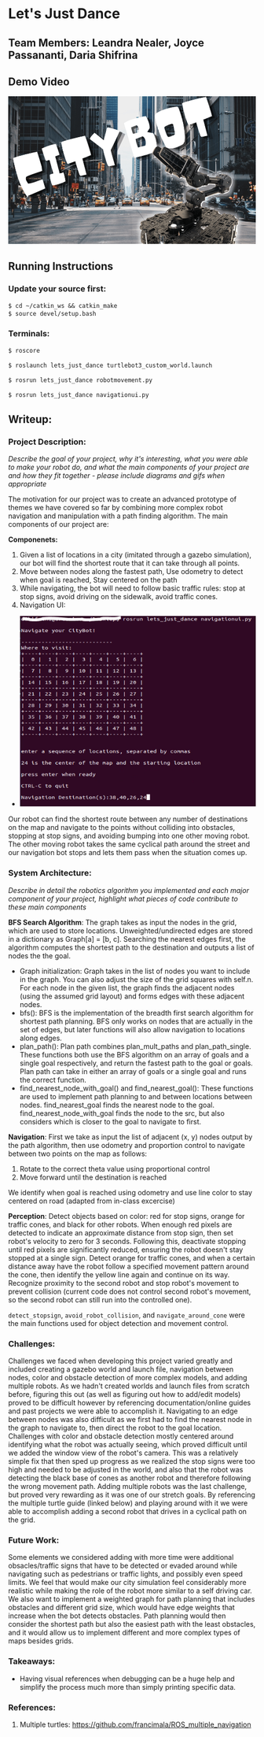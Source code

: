 # Let's Just Dance

## Team Members: Leandra Nealer, Joyce Passananti, Daria Shifrina

## Demo Video

<p align="center">
  <a href="https://youtu.be/SYro1Mo5R_E" target="_blank"><img height="300px" src="citybot-min.png" alt="City Grid"/></a>
</p>




## Running Instructions 

### Update your source first:

```
$ cd ~/catkin_ws && catkin_make
$ source devel/setup.bash  
```


### Terminals:

```
$ roscore
```

```
$ roslaunch lets_just_dance turtlebot3_custom_world.launch
```
```
$ rosrun lets_just_dance robotmovement.py
```

```
$ rosrun lets_just_dance navigationui.py
```

## Writeup:

### Project Description: 

*Describe the goal of your project, why it's interesting, what you were able to make your robot do, and what the main components of your project are and how they fit together - please include diagrams and gifs when appropriate*

The motivation for our project was to create an advanced prototype of themes we have covered so far by combining more complex robot navigation and manipulation with a path finding algorithm. The main components of our project are: 

**Componenets:**
1) Given a list of locations in a city (imitated through a gazebo simulation), our bot will find the shortest route that it can take through all points. 
2) Move between nodes along the fastest path, Use odometry to detect when goal is reached, Stay centered on the path
3) While navigating, the bot will need to follow basic traffic rules: stop at stop signs, avoid driving on the sidewalk, avoid traffic cones. 
4) Navigation UI:
- <p>
  <img src="navigationui.PNG" alt="Navigation UI"/>
</p>

Our robot can find the shortest route between any number of destinations on the map and navigate to the points without colliding into obstacles, stopping at stop signs, and avoiding bumping into one other moving robot. The other moving robot takes the same cyclical path around the street and our navigation bot stops and lets them pass when the situation comes up. 


### System Architecture: 

*Describe in detail the robotics algorithm you implemented and each major component of your project, highlight what pieces of code contribute to these main components*

**BFS Search Algorithm**: The graph takes as input the nodes in the grid, which are used to store locations. Unweighted/undirected edges are stored in a dictionary as Graph[a] = [b, c]. Searching the nearest edges first, the algorithm computes the shortest path to the destination and outputs a list of nodes the the goal.
* Graph initialization: Graph takes in the list of nodes you want to include in the graph. You can also adjust the size of the grid squares with self.n. For each node in the given list, the graph finds the adjacent nodes  (using the assumed grid layout) and forms edges with these adjacent nodes.
* bfs(): BFS is the implementation of the breadth first search algorithm for shortest path planning. BFS only works on nodes that are actually in the set of edges, but later functions will also allow navigation to locations along edges.
* plan_path(): Plan path combines plan_mult_paths and plan_path_single. These functions both use the BFS algorithm on an array of goals and a single goal respectively, and return the fastest path to the goal or goals. Plan path can take in either an array of goals or a single goal and runs the correct function.
* find_nearest_node_with_goal() and find_nearest_goal(): These functions are used to implement path planning to and between locations between nodes. find_nearest_goal finds the nearest node to the goal. find_nearest_node_with_goal finds the node to the src, but also considers which is closer to the goal to navigate to first.

**Navigation**: First we take as input the list of adjacent (x, y) nodes output by the path algorithm, then use odometry and proportion control to navigate between two points on the map as follows:
1) Rotate to the correct theta value using proportional control
2) Move forward until the destination is reached

We identify when goal is reached using odometry and use line color to stay centered on road (adapted from in-class excercise)

**Perception**: Detect objects based on color: red for stop signs, orange for traffic cones, and black for other robots. When enough red pixels are detected to indicate an approximate distance from stop sign, then set robot's velocity to zero for 3 seconds. Following this, deactivate stopping until red pixels are significantly reduced, ensuring the robot doesn't stay stopped at a single sign. Detect orange for traffic cones, and when a certain distance away have the robot follow a specified movement pattern around the cone, then identify the yellow line again and continue on its way. Recognize proximity to the second robot and stop robot's movement to prevent collision (current code does not control second robot's movement, so the second robot can still run into the controlled one).

`detect_stopsign`, `avoid_robot_collision`, and `navigate_around_cone` were the main functions used for object detection and movement control.

### Challenges:

Challenges we faced when developing this project varied greatly and included creating a gazebo world and launch file, navigation between nodes, color and obstacle detection of more complex models, and adding multiple robots. As we hadn't created worlds and launch files from scratch before, figuring this out (as well as figuring out how to add/edit models) proved to be difficult however by referencing documentation/online guides and past projects we were able to accomplish it. Navigating to an edge between nodes was also difficult as we first had to find the nearest node in the graph to navigate to, then direct the robot to the goal location. Challenges with color and obstacle detection mostly centered around identifying what the robot was actually seeing, which proved difficult until we added the window view of the robot's camera. This was a relatively simple fix that then sped up progress as we realized the stop signs were too high and needed to be adjusted in the world, and also that the robot was detecting the black base of cones as another robot and therefore following the wrong movement path. Adding multiple robots was the last challenge, but proved very rewarding as it was one of our stretch goals. By referencing the multiple turtle guide (linked below) and playing around with it we were able to accomplish adding a second robot that drives in a cyclical path on the grid.


### Future Work:

Some elements we considered adding with more time were additional obsacles/traffic signs that have to be detected or evaded around while navigating such as pedestrians or traffic lights, and possibly even speed limits. We feel that would make our city simulation feel considerably more realistic while making the role of the robot more similar to a self driving car. We also want to implement a weighted graph for path planning that includes obstacles and different grid size, which would have edge weights that increase when the bot detects obstacles. Path planning would then consider the shortest path but also the easiest path with the least obstacles, and it would allow us to implement different and more complex types of maps besides grids.


### Takeaways:

- Having visual references when debugging can be a huge help and simplify the process much more than simply printing specific data.

### References:

1. Multiple turtles: https://github.com/francimala/ROS_multiple_navigation

